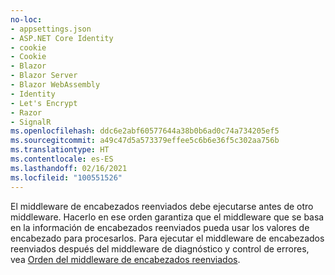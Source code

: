 ```yaml
---
no-loc:
- appsettings.json
- ASP.NET Core Identity
- cookie
- Cookie
- Blazor
- Blazor Server
- Blazor WebAssembly
- Identity
- Let's Encrypt
- Razor
- SignalR
ms.openlocfilehash: ddc6e2abf60577644a38b0b6ad0c74a734205ef5
ms.sourcegitcommit: a49c47d5a573379effee5c6b6e36f5c302aa756b
ms.translationtype: HT
ms.contentlocale: es-ES
ms.lasthandoff: 02/16/2021
ms.locfileid: "100551526"
---
```

El middleware de encabezados reenviados debe ejecutarse antes de otro middleware. Hacerlo en ese orden garantiza que el middleware que se basa en la información de encabezados reenviados pueda usar los valores de encabezado para procesarlos. Para ejecutar el middleware de encabezados reenviados después del middleware de diagnóstico y control de errores, vea [Orden del middleware de encabezados reenviados](xref:host-and-deploy/proxy-load-balancer#fhmo).